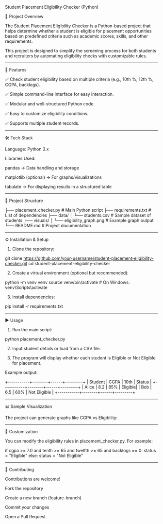Student Placement Eligibility Checker (Python)

📌 Project Overview

The Student Placement Eligibility Checker is a Python-based project that helps determine whether a student is eligible for placement opportunities based on predefined criteria such as academic scores, skills, and other requirements.

This project is designed to simplify the screening process for both students and recruiters by automating eligibility checks with customizable rules.


---

🚀 Features

✅ Check student eligibility based on multiple criteria (e.g., 10th %, 12th %, CGPA, backlogs).

✅ Simple command-line interface for easy interaction.

✅ Modular and well-structured Python code.

✅ Easy to customize eligibility conditions.

✅ Supports multiple student records.



---

🛠️ Tech Stack

Language: Python 3.x

Libraries Used:

pandas → Data handling and storage

matplotlib (optional) → For graphs/visualizations

tabulate → For displaying results in a structured table




---

📂 Project Structure

├── placement_checker.py      # Main Python script
├── requirements.txt          # List of dependencies
├── data/
│   └── students.csv          # Sample dataset of students
├── visuals/
│   └── eligibility_graph.png # Example graph output
└── README.md                 # Project documentation


---

⚙️ Installation & Setup

1. Clone the repository:

git clone https://github.com/your-username/student-placement-eligibility-checker.git
cd student-placement-eligibility-checker


2. Create a virtual environment (optional but recommended):

python -m venv venv
source venv/bin/activate   # On Windows: venv\Scripts\activate


3. Install dependencies:

pip install -r requirements.txt




---

▶️ Usage

1. Run the main script:

python placement_checker.py


2. Input student details or load from a CSV file.


3. The program will display whether each student is Eligible or Not Eligible for placement.



Example output:

+-----------+--------+------+---------+
| Student   | CGPA   | 10th | Status  |
+-----------+--------+------+---------+
| Alice     | 8.2    | 85%  | Eligible|
| Bob       | 6.5    | 60%  | Not Eligible |
+-----------+--------+------+---------+


---

📊 Sample Visualization

The project can generate graphs like CGPA vs Eligibility:




---

🔧 Customization

You can modify the eligibility rules in placement_checker.py. For example:

if cgpa >= 7.0 and tenth >= 65 and twelfth >= 65 and backlogs == 0:
    status = "Eligible"
else:
    status = "Not Eligible"


---

🤝 Contributing

Contributions are welcome!

Fork the repository

Create a new branch (feature-branch)

Commit your changes

Open a Pull Request

